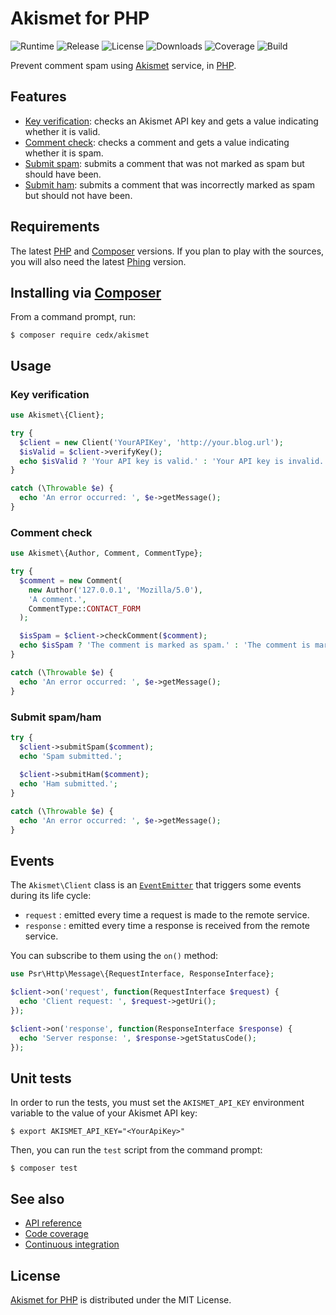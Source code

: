 # Akismet for PHP
![Runtime](https://img.shields.io/badge/php-%3E%3D7.0-brightgreen.svg) ![Release](https://img.shields.io/packagist/v/cedx/akismet.svg) ![License](https://img.shields.io/packagist/l/cedx/akismet.svg) ![Downloads](https://img.shields.io/packagist/dt/cedx/akismet.svg) ![Coverage](https://coveralls.io/repos/github/cedx/akismet.php/badge.svg) ![Build](https://travis-ci.org/cedx/akismet.php.svg)

Prevent comment spam using [Akismet](https://akismet.com) service, in [PHP](https://secure.php.net).

## Features
- [Key verification](https://akismet.com/development/api/#verify-key): checks an Akismet API key and gets a value indicating whether it is valid.
- [Comment check](https://akismet.com/development/api/#comment-check): checks a comment and gets a value indicating whether it is spam.
- [Submit spam](https://akismet.com/development/api/#submit-spam): submits a comment that was not marked as spam but should have been.
- [Submit ham](https://akismet.com/development/api/#submit-ham): submits a comment that was incorrectly marked as spam but should not have been.

## Requirements
The latest [PHP](https://secure.php.net) and [Composer](https://getcomposer.org) versions.
If you plan to play with the sources, you will also need the latest [Phing](https://www.phing.info) version.

## Installing via [Composer](https://getcomposer.org)
From a command prompt, run:

```shell
$ composer require cedx/akismet
```

## Usage

### Key verification

```php
use Akismet\{Client};

try {
  $client = new Client('YourAPIKey', 'http://your.blog.url');
  $isValid = $client->verifyKey();
  echo $isValid ? 'Your API key is valid.' : 'Your API key is invalid.';
}

catch (\Throwable $e) {
  echo 'An error occurred: ', $e->getMessage();
}
```

### Comment check

```php
use Akismet\{Author, Comment, CommentType};

try {
  $comment = new Comment(
    new Author('127.0.0.1', 'Mozilla/5.0'),
    'A comment.',
    CommentType::CONTACT_FORM
  );

  $isSpam = $client->checkComment($comment);
  echo $isSpam ? 'The comment is marked as spam.' : 'The comment is marked as ham.';
}

catch (\Throwable $e) {
  echo 'An error occurred: ', $e->getMessage();
}
```

### Submit spam/ham

```php
try {
  $client->submitSpam($comment);
  echo 'Spam submitted.';
  
  $client->submitHam($comment);
  echo 'Ham submitted.';
}

catch (\Throwable $e) {
  echo 'An error occurred: ', $e->getMessage();
}
```

## Events
The `Akismet\Client` class is an [`EventEmitter`](https://github.com/igorw/evenement/blob/master/src/Evenement/EventEmitterInterface.php) that triggers some events during its life cycle:

- `request` : emitted every time a request is made to the remote service.
- `response` : emitted every time a response is received from the remote service.

You can subscribe to them using the `on()` method:

```php
use Psr\Http\Message\{RequestInterface, ResponseInterface};

$client->on('request', function(RequestInterface $request) {
  echo 'Client request: ', $request->getUri();
});

$client->on('response', function(ResponseInterface $response) {
  echo 'Server response: ', $response->getStatusCode();
});
```

## Unit tests
In order to run the tests, you must set the `AKISMET_API_KEY` environment variable to the value of your Akismet API key:

```shell
$ export AKISMET_API_KEY="<YourApiKey>"
```

Then, you can run the `test` script from the command prompt:

```shell
$ composer test
```

## See also
- [API reference](https://cedx.github.io/akismet.php)
- [Code coverage](https://coveralls.io/github/cedx/akismet.php)
- [Continuous integration](https://travis-ci.org/cedx/akismet.php)

## License
[Akismet for PHP](https://github.com/cedx/akismet.php) is distributed under the MIT License.
